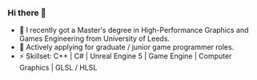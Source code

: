 ### Hi there 👋



- 🌱 I recently got a Master's degree in High-Performance Graphics and Games Engineering from University of Leeds.
- 🔭 Actively applying for graduate / junior game programmer roles.
- ⚡ Skillset: C++ | C# | Unreal Engine 5 | Game Engine | Computer Graphics | GLSL / HLSL

<!--
**Muteages/Muteages** is a ✨ _special_ ✨ repository because its `README.md` (this file) appears on your GitHub profile.

Here are some ideas to get you started:

- 🔭 I’m currently working on ...
- 🌱 I’m currently learning ...
- 👯 I’m looking to collaborate on ...
- 🤔 I’m looking for help with ...
- 💬 Ask me about ...
- 📫 How to reach me: ...
- 😄 Pronouns: ...
- ⚡ Fun fact: ...
-->
